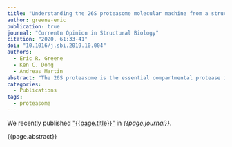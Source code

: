 ```yaml
---
title: "Understanding the 26S proteasome molecular machine from a structural and conformational dynamics perspective"
author: greene-eric
publication: true
journal: "Currentn Opinion in Structural Biology"
citation: "2020, 61:33-41"
doi: "10.1016/j.sbi.2019.10.004"
authors:
  - Eric R. Greene
  - Ken C. Dong
  - Andreas Martin
abstract: "The 26S proteasome is the essential compartmental protease in eukaryotic cells required for the ubiquitin-dependent clearance of damaged polypeptides and obsolete regulatory proteins. Recently, a combination of high-resolution structural, biochemical, and biophysical studies has provided crucial new insights into the mechanisms of this fascinating molecular machine. A multitude of new cryo-electron microscopy structures provided snapshots of the proteasome during ATP-hydrolysis-driven substrate translocation, and detailed biochemical studies revealed the timing of individual degradation steps, elucidating the mechanisms for substrate selection and the commitment to degradation through conformational transitions. It was uncovered how ubiquitin removal from substrates is mechanically coupled to degradation, and cryo-electron tomography studies gave a glimpse of active proteasomes inside the cell, their subcellular localization, and interactions with protein aggregates. Here, we summarize these advances in our mechanistic understanding of the proteasome, with a particular focus on how its structural features and conformational transitions enable the multi-step degradation process."
categories:
  - Publications
tags:
  - proteasome
---
```


We recently published ["{{page.title}}"](https://doi.org/{{page.doi}}) in *{{page.journal}}*.

{{page.abstract}}

